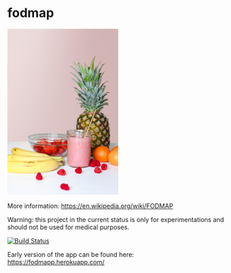 # fodmap

<img alt="Photo by Element5 Digital on Unsplash" src="assets/element5-digital-500009-unsplash.jpg" width="250">

More information: https://en.wikipedia.org/wiki/FODMAP

Warning: this project in the current status is only for experimentations and should not be used for medical purposes.

[![Build Status](https://travis-ci.com/egenerat/fodmap.svg?branch=master)](https://travis-ci.com/egenerat/fodmap)

Early version of the app can be found here: https://fodmapp.herokuapp.com/